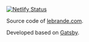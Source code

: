 [![Netlify Status](https://api.netlify.com/api/v1/badges/753d0a69-91d4-4492-842a-6e7430c3b2ef/deploy-status)](https://app.netlify.com/sites/gatsby-lebrande-website/deploys)

Source code of [lebrande.com](https://lebrande.com/).

Developed based on [Gatsby](https://github.com/gatsbyjs/gatsby).
